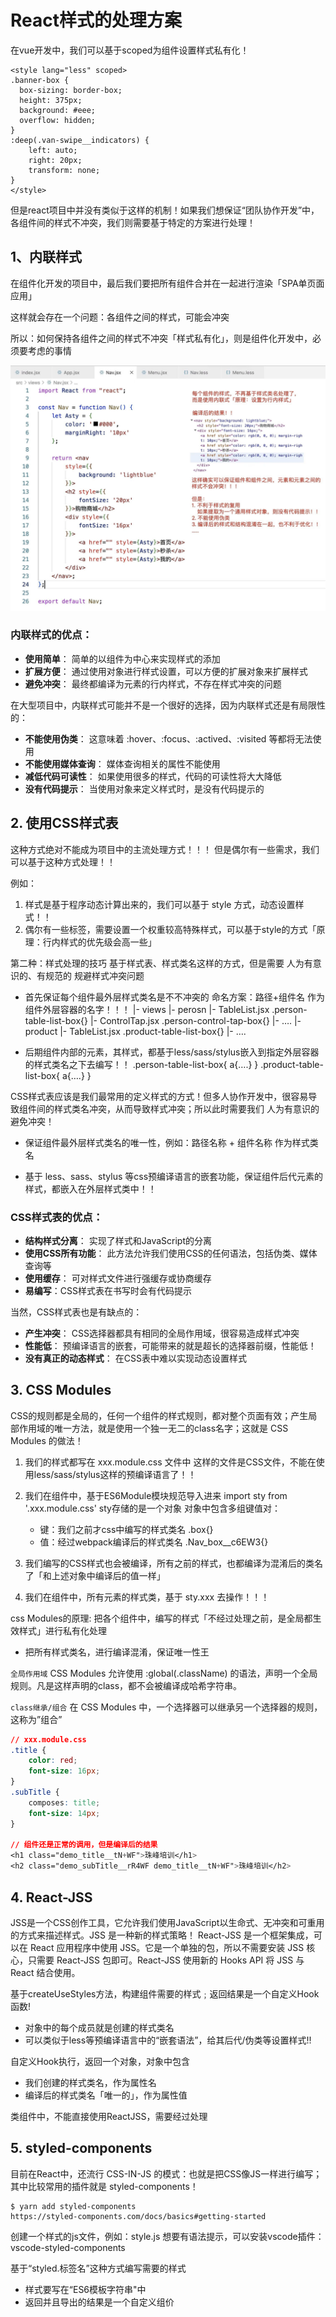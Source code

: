 # React样式的处理方案

在vue开发中，我们可以基于scoped为组件设置样式私有化！

```less
<style lang="less" scoped>
.banner-box {
  box-sizing: border-box;
  height: 375px;
  background: #eee;
  overflow: hidden;
}
:deep(.van-swipe__indicators) {
    left: auto;
    right: 20px;
    transform: none;
}
</style>
```

但是react项目中并没有类似于这样的机制！如果我们想保证“团队协作开发”中，各组件间的样式不冲突，我们则需要基于特定的方案进行处理！

## 1、内联样式

在组件化开发的项目中，最后我们要把所有组件合并在一起进行渲染「SPA单页面应用」

这样就会存在一个问题：各组件之间的样式，可能会冲突

所以：如何保持各组件之间的样式不冲突「样式私有化」，则是组件化开发中，必须要考虑的事情

![内联样式](images/内联样式.jpg)

### 内联样式的优点：

+ **使用简单**： 简单的以组件为中心来实现样式的添加
+ **扩展方便**： 通过使用对象进行样式设置，可以方便的扩展对象来扩展样式
+ **避免冲突**： 最终都编译为元素的行内样式，不存在样式冲突的问题

在大型项目中，内联样式可能并不是一个很好的选择，因为内联样式还是有局限性的：

+ **不能使用伪类**： 这意味着 :hover、:focus、:actived、:visited 等都将无法使用
+ **不能使用媒体查询**： 媒体查询相关的属性不能使用
+ **减低代码可读性**： 如果使用很多的样式，代码的可读性将大大降低
+ **没有代码提示**： 当使用对象来定义样式时，是没有代码提示的

## 2. 使用CSS样式表

这种方式绝对不能成为项目中的主流处理方式！！！
但是偶尔有一些需求，我们可以基于这种方式处理！！

例如：

1. 样式是基于程序动态计算出来的，我们可以基于 style 方式，动态设置样式！！
2. 偶尔有一些标签，需要设置一个权重较高特殊样式，可以基于style的方式「原理：行内样式的优先级会高一些」

第二种：样式处理的技巧
基于样式表、样式类名这样的方式，但是需要 人为有意识的、有规范的 规避样式冲突问题

+ 首先保证每个组件最外层样式类名是不不冲突的
   命名方案：路径+组件名 作为组件外层容器的名字！！！
|- views
   |- perosn
      |- TableList.jsx         .person-table-list-box{}
      |- ControlTap.jsx      .person-control-tap-box{}
      |- ….
  |- product
      |- TableList.jsx         .product-table-list-box{}
      |- ….

+ 后期组件内部的元素，其样式，都基于less/sass/stylus嵌入到指定外层容器的样式类名之下去编写！！
    .person-table-list-box{
        a{….}
    }
    .product-table-list-box{
        a{….}
     }

CSS样式表应该是我们最常用的定义样式的方式！但多人协作开发中，很容易导致组件间的样式类名冲突，从而导致样式冲突；所以此时需要我们 人为有意识的 避免冲突！

+ 保证组件最外层样式类名的唯一性，例如：路径名称 + 组件名称 作为样式类名

+ 基于 less、sass、stylus 等css预编译语言的嵌套功能，保证组件后代元素的样式，都嵌入在外层样式类中！！

### CSS样式表的优点：

+ **结构样式分离**： 实现了样式和JavaScript的分离
+ **使用CSS所有功能**： 此方法允许我们使用CSS的任何语法，包括伪类、媒体查询等
+ **使用缓存**： 可对样式文件进行强缓存或协商缓存
+ **易编写**：CSS样式表在书写时会有代码提示

当然，CSS样式表也是有缺点的：

+ **产生冲突**： CSS选择器都具有相同的全局作用域，很容易造成样式冲突
+ **性能低**： 预编译语言的嵌套，可能带来的就是超长的选择器前缀，性能低！
+ **没有真正的动态样式**： 在CSS表中难以实现动态设置样式

## 3. CSS Modules

CSS的规则都是全局的，任何一个组件的样式规则，都对整个页面有效；产生局部作用域的唯一方法，就是使用一个独一无二的class名字；这就是 CSS Modules 的做法！

1. 我们的样式都写在 xxx.module.css 文件中
   这样的文件是CSS文件，不能在使用less/sass/stylus这样的预编译语言了！！

2. 我们在组件中，基于ES6Module模块规范导入进来
  import sty from '.xxx.module.css'
  sty存储的是一个对象
  对象中包含多组键值对：
    + 键：我们之前才css中编写的样式类名   .box{} 
    + 值：经过webpack编译后的样式类名  .Nav_box__c6EW3{}

3. 我们编写的CSS样式也会被编译，所有之前的样式，也都编译为混淆后的类名了「和上述对象中编译后的值一样」

4. 我们在组件中，所有元素的样式类，基于 sty.xxx 去操作！！！

css Modules的原理:
把各个组件中，编写的样式「不经过处理之前，是全局都生效样式」进行私有化处理

+ 把所有样式类名，进行编译混淆，保证唯一性王

`全局作用域`
CSS Modules 允许使用 :global(.className) 的语法，声明一个全局规则。凡是这样声明的class，都不会被编译成哈希字符串。

`class继承/组合`
在 CSS Modules 中，一个选择器可以继承另一个选择器的规则，这称为”组合”

```css
// xxx.module.css
.title {
    color: red;
    font-size: 16px;
}
.subTitle {
    composes: title;
    font-size: 14px;
}

// 组件还是正常的调用，但是编译后的结果
<h1 class="demo_title__tN+WF">珠峰培训</h1>
<h2 class="demo_subTitle__rR4WF demo_title__tN+WF">珠峰培训</h2>

```

## 4. React-JSS

JSS是一个CSS创作工具，它允许我们使用JavaScript以生命式、无冲突和可重用的方式来描述样式。JSS 是一种新的样式策略！ ​React-JSS 是一个框架集成，可以在 React 应用程序中使用 JSS。它是一个单独的包，所以不需要安装 JSS 核心，只需要 React-JSS 包即可。React-JSS 使用新的 Hooks API 将 JSS 与 React 结合使用。

基于createUseStyles方法，构建组件需要的样式﹔返回结果是一个自定义Hook函数!

+ 对象中的每个成员就是创建的样式类名
+ 可以类似于less等预编译语言中的“嵌套语法”，给其后代/伪类等设置样式!!


自定义Hook执行，返回一个对象，对象中包含

+ 我们创建的样式类名，作为属性名
+ 编译后的样式类名「唯一的」，作为属性值

类组件中，不能直接使用ReactJSS，需要经过处理

## 5. styled-components

目前在React中，还流行 CSS-IN-JS 的模式：也就是把CSS像JS一样进行编写；其中比较常用的插件就是 styled-components！

```shell
$ yarn add styled-components
https://styled-components.com/docs/basics#getting-started
```

创建一个样式的js文件，例如：style.js
想要有语法提示，可以安装vscode插件：vscode-styled-components

基于“styled.标签名”这种方式编写需要的样式

+ 样式要写在“ES6模板字符串"中
+ 返回并且导出的结果是一个自定义组价
